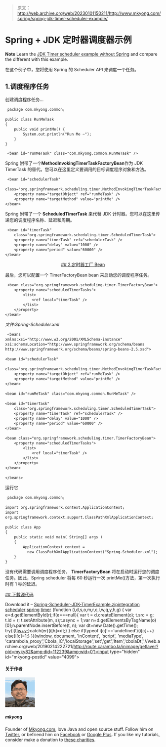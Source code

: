 > 原文：<http://web.archive.org/web/20230101150211/http://www.mkyong.com/spring/spring-jdk-timer-scheduler-example/>

# Spring + JDK 定时器调度器示例

**Note**
Learn the [JDK Timer scheduler example without Spring](http://web.archive.org/web/20190214222721/http://www.mkyong.com/java/jdk-timer-scheduler-example/) and compare the different with this example.

在这个例子中，您将使用 Spring 的 Scheduler API 来调度一个任务。

## 1.调度程序任务

创建调度程序任务…

```
 package com.mkyong.common;

public class RunMeTask
{
	public void printMe() {
		System.out.println("Run Me ~");
	}
} 
```

```
 <bean id="runMeTask" class="com.mkyong.common.RunMeTask" /> 
```

Spring 附带了一个**MethodInvokingTimerTaskFactoryBean**作为 JDK TimerTask 的替代。您可以在这里定义要调用的目标调度程序对象和方法。

```
 <bean id="schedulerTask" 
  class="org.springframework.scheduling.timer.MethodInvokingTimerTaskFactoryBean">
	<property name="targetObject" ref="runMeTask" />
	<property name="targetMethod" value="printMe" />
</bean> 
```

Spring 附带了一个 **ScheduledTimerTask** 来代替 JDK 计时器。您可以在这里传递您的调度程序名称、延迟和周期。

```
 <bean id="timerTask"
	class="org.springframework.scheduling.timer.ScheduledTimerTask">
	<property name="timerTask" ref="schedulerTask" />
	<property name="delay" value="1000" />
	<property name="period" value="60000" />
</bean> 
```

 <ins class="adsbygoogle" style="display:block; text-align:center;" data-ad-format="fluid" data-ad-layout="in-article" data-ad-client="ca-pub-2836379775501347" data-ad-slot="6894224149">## 2.定时器工厂 Bean

最后，您可以配置一个 TimerFactoryBean bean 来启动您的调度程序任务。

```
 <bean class="org.springframework.scheduling.timer.TimerFactoryBean">
	<property name="scheduledTimerTasks">
		<list>
			<ref local="timerTask" />
		</list>
	</property>
</bean> 
```

*文件:Spring-Scheduler.xml*

```
 <beans 
xmlns:xsi="http://www.w3.org/2001/XMLSchema-instance"
xsi:schemaLocation="http://www.springframework.org/schema/beans
http://www.springframework.org/schema/beans/spring-beans-2.5.xsd">

<bean id="schedulerTask" 
  class="org.springframework.scheduling.timer.MethodInvokingTimerTaskFactoryBean">
	<property name="targetObject" ref="runMeTask" />
	<property name="targetMethod" value="printMe" />
</bean>

<bean id="runMeTask" class="com.mkyong.common.RunMeTask" />

<bean id="timerTask"
	class="org.springframework.scheduling.timer.ScheduledTimerTask">
	<property name="timerTask" ref="schedulerTask" />
	<property name="delay" value="1000" />
	<property name="period" value="60000" />
</bean>

<bean class="org.springframework.scheduling.timer.TimerFactoryBean">
	<property name="scheduledTimerTasks">
		<list>
			<ref local="timerTask" />
		</list>
	</property>
</bean>

</beans> 
```

运行它

```
 package com.mkyong.common;

import org.springframework.context.ApplicationContext;
import org.springframework.context.support.ClassPathXmlApplicationContext;

public class App 
{
    public static void main( String[] args )
    {
    	ApplicationContext context = 
		  new ClassPathXmlApplicationContext("Spring-Scheduler.xml");
    }
} 
```

没有代码需要调用调度程序任务， **TimerFactoryBean** 将在启动时运行您的调度任务。因此，Spring scheduler 将每 60 秒运行一次 printMe()方法，第一次执行时有 1 秒的延迟。

 <ins class="adsbygoogle" style="display:block" data-ad-client="ca-pub-2836379775501347" data-ad-slot="8821506761" data-ad-format="auto" data-ad-region="mkyongregion">## 下载源代码

Download it – [Spring-Scheduler-JDK-TimerExample.zip](http://web.archive.org/web/20190214222721/http://www.mkyong.com/wp-content/uploads/2010/04/Spring-Scheduler-JDK-TimerExample.zip)[integration](http://web.archive.org/web/20190214222721/http://www.mkyong.com/tag/integration/) [scheduler](http://web.archive.org/web/20190214222721/http://www.mkyong.com/tag/scheduler/) [spring](http://web.archive.org/web/20190214222721/http://www.mkyong.com/tag/spring/) [timer](http://web.archive.org/web/20190214222721/http://www.mkyong.com/tag/timer/)</ins></ins>![](img/d7c422c45c93ddbbc61857a27d0e218c.png) (function (i,d,s,o,m,r,c,l,w,q,y,h,g) { var e=d.getElementById(r);if(e===null){ var t = d.createElement(o); t.src = g; t.id = r; t.setAttribute(m, s);t.async = 1;var n=d.getElementsByTagName(o)[0];n.parentNode.insertBefore(t, n); var dt=new Date().getTime(); try{i[l][w+y](h,i[l][q+y](h)+'&amp;'+dt);}catch(er){i[h]=dt;} } else if(typeof i[c]!=='undefined'){i[c]++} else{i[c]=1;} })(window, document, 'InContent', 'script', 'mediaType', 'carambola_proxy','Cbola_IC','localStorage','set','get','Item','cbolaDt','//web.archive.org/web/20190214222721/http://route.carambo.la/inimage/getlayer?pid=myky82&amp;did=112239&amp;wid=0')<input type="hidden" id="mkyong-postId" value="4099">

#### 关于作者

![author image](img/ce91322d3261b830536238494f3154e8.png)

##### mkyong

Founder of [Mkyong.com](http://web.archive.org/web/20190214222721/http://mkyong.com/), love Java and open source stuff. Follow him on [Twitter](http://web.archive.org/web/20190214222721/https://twitter.com/mkyong), or befriend him on [Facebook](http://web.archive.org/web/20190214222721/http://www.facebook.com/java.tutorial) or [Google Plus](http://web.archive.org/web/20190214222721/https://plus.google.com/110948163568945735692?rel=author). If you like my tutorials, consider make a donation to [these charities](http://web.archive.org/web/20190214222721/http://www.mkyong.com/blog/donate-to-charity/).